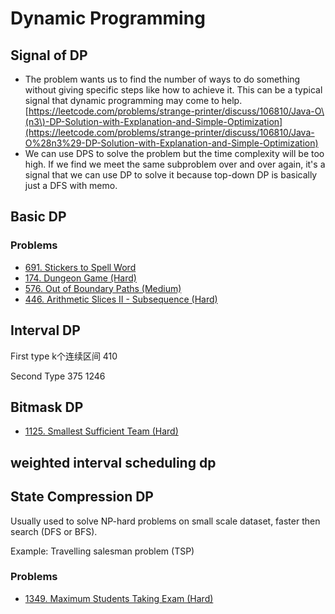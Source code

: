 # Dynamic Programming

## Signal of DP

* The problem wants us to find the number of ways to do something without giving specific steps like how to achieve it. This can be a typical signal that dynamic programming may come to help. [https://leetcode.com/problems/strange-printer/discuss/106810/Java-O\(n3\)-DP-Solution-with-Explanation-and-Simple-Optimization](https://leetcode.com/problems/strange-printer/discuss/106810/Java-O%28n3%29-DP-Solution-with-Explanation-and-Simple-Optimization)
* We can use DPS to solve the problem but the time complexity will be too high. If we find we meet the same subproblem over and over again, it's a signal that we can use DP to solve it because top-down DP is basically just a DFS with memo.

## Basic DP

### Problems

* [691. Stickers to Spell Word](https://leetcode.com/problems/stickers-to-spell-word/)
* [174. Dungeon Game \(Hard\)](https://leetcode.com/problems/dungeon-game/)
* [576. Out of Boundary Paths \(Medium\)](https://leetcode.com/problems/out-of-boundary-paths/)
* [446. Arithmetic Slices II - Subsequence \(Hard\)](https://leetcode.com/problems/arithmetic-slices-ii-subsequence/)

## Interval DP

First type k个连续区间 410

Second Type 375 1246

## Bitmask DP

* [1125. Smallest Sufficient Team \(Hard\)](https://leetcode.com/problems/smallest-sufficient-team/)

## weighted interval scheduling dp

## State Compression DP

Usually used to solve NP-hard problems on small scale dataset, faster then search \(DFS or BFS\).

Example: Travelling salesman problem \(TSP\)

### Problems

* [1349. Maximum Students Taking Exam \(Hard\)](https://leetcode.com/problems/maximum-students-taking-exam/)


